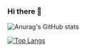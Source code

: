 ### Hi there 👋

![Anurag's GitHub stats](https://github-readme-stats.vercel.app/api?username=XGGNet&count_private=true&show_icons=true&theme=cobalt)

[![Top Langs](https://github-readme-stats.vercel.app/api/top-langs/?username=XGGNet)](https://github.com/anuraghazra/github-readme-stats)

